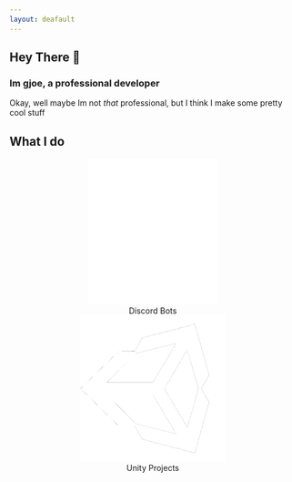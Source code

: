```yaml
---
layout: deafault
---
```


## Hey There 👋
### Im gjoe, a professional developer

Okay, well maybe Im not *that* professional, but I think I make some pretty cool stuff

## What I do 
<html>
    <center><img src= "/images/Discord-Logo-White.png" alt= "Discord" style= "background-color: rgba(0, 0, 0, 0); background-size: 150%;" height= "256"></center>
    <center>Discord Bots<center><img src= "/images/unity-tab-square-black.png" height= "256" style="background-color: rgba(0, 0, 0, 0)"></center><center>Unity Projects</center>
</html>



<html>
<link rel="stylesheet" href="/stylesheets/index.css"/>
</html>